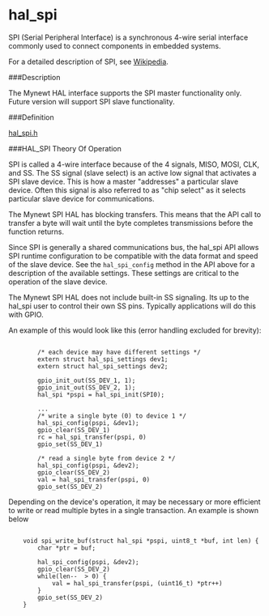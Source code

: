# hal_spi


SPI (Serial Peripheral Interface) is a synchronous 4-wire serial interface
commonly used to connect components in embedded systems.

For a detailed description of SPI, see [Wikipedia](https://en.wikipedia.org/wiki/Serial_Peripheral_Interface_Bus).

###Description

The Mynewt HAL interface supports the SPI master functionality only.  Future
version will support SPI slave functionality.


###Definition

[hal_spi.h](https://github.com/apache/incubator-mynewt-larva/blob/master/hw/hal/include/hal/hal_spi.h)

###HAL_SPI Theory Of Operation

SPI is called a 4-wire interface because of the 4 signals, MISO, MOSI, CLK, 
and SS.  The SS signal (slave select) is an active low signal that activates
a SPI slave device.  This is how a master "addresses" a particular slave
device.  Often this signal is also referred to as "chip select" as it
selects particular slave device for communications.

The Mynewt SPI HAL has blocking transfers.  This means that the API call
to transfer a byte will wait until the byte completes transmissions before
the function returns.

Since SPI is generally a shared communications bus, the hal_spi API allows
SPI runtime configuration to be compatible with the data format and speed of the 
slave device.  See the `hal_spi_config` method in the API above for a 
description of the available settings.  These settings are critical to the
operation of the slave device.

The Mynewt SPI HAL does not include built-in SS signaling.  Its up to the 
hal_spi user to control their own SS pins.  Typically applications will do 
this with GPIO.

An example of this would look like this (error handling excluded for brevity):

```no-highlight

        /* each device may have different settings */
        extern struct hal_spi_settings dev1;    
        extern struct hal_spi_settings dev2;

        gpio_init_out(SS_DEV_1, 1);
        gpio_init_out(SS_DEV_2, 1);
        hal_spi *pspi = hal_spi_init(SPI0);

        ...
        /* write a single byte (0) to device 1 */
        hal_spi_config(pspi, &dev1);
        gpio_clear(SS_DEV_1)
        rc = hal_spi_transfer(pspi, 0)
        gpio_set(SS_DEV_1)

        /* read a single byte from device 2 */
        hal_spi_config(pspi, &dev2);
        gpio_clear(SS_DEV_2)
        val = hal_spi_transfer(pspi, 0)
        gpio_set(SS_DEV_2)

```

Depending on the device's operation, it may be necessary or more efficient
to write or read multiple bytes in a single transaction.  An example is
shown below

```no-highlight

    void spi_write_buf(struct hal_spi *pspi, uint8_t *buf, int len) {
        char *ptr = buf;

        hal_spi_config(pspi, &dev2);
        gpio_clear(SS_DEV_2)
        while(len--  > 0) {
            val = hal_spi_transfer(pspi, (uint16_t) *ptr++)
        }
        gpio_set(SS_DEV_2)
    }
